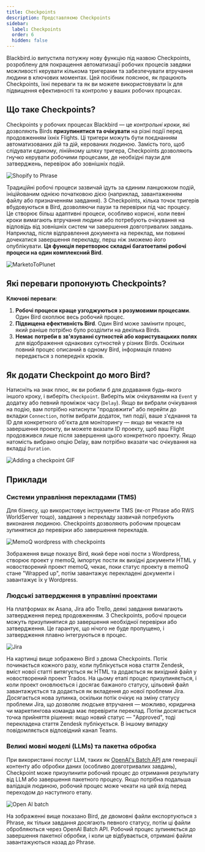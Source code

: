 ```yaml
---
title: Checkpoints
description: Представляємо Checkpoints
sidebar:
  label: Checkpoints
  order: 6
  hidden: false
---
```


Blackbird.io випустила потужну нову функцію під назвою Checkpoints, розроблену для покращення автоматизації робочих процесів завдяки можливості керувати кількома тригерами та забезпечувати втручання людини в ключових моментах. Цей посібник пояснює, як працюють Checkpoints, їхні переваги та як ви можете використовувати їх для підвищення ефективності та контролю у ваших робочих процесах.

## Що таке Checkpoints?

Checkpoints у робочих процесах Blackbird — це _контрольні кроки_, які дозволяють Birds **призупинятися та очікувати** на різні події перед продовженням їхніх Flights. Ці тригери можуть бути поєднанням автоматизованих дій та дій, керованих людиною. Замість того, щоб слідувати єдиному, лінійному шляху тригера, Checkpoints дозволяють гнучко керувати робочими процесами, де необхідні паузи для затверджень, перевірок або зовнішніх подій.

![Shopify to Phrase](../../../../assets/guides/checkpoints/ShopifyToPhrase.png)

Традиційні робочі процеси зазвичай ідуть за єдиним ланцюжком подій, ініційованим однією початковою дією (наприклад, завантаженням файлу або призначенням завдання). З Checkpoints, кілька точок тригерів вбудовуються в Bird, дозволяючи паузи та перевірки під час процесу. Це створює більш адаптивні процеси, особливо корисні, коли певні кроки вимагають втручання людини або потребують очікування на відповідь від зовнішніх систем чи завершення довготривалих завдань. Наприклад, після відправлення документа на переклад, ми повинні дочекатися завершення перекладу, перш ніж зможемо його опублікувати. **Ця функція перетворює складні багатоетапні робочі процеси на один комплексний Bird**.

![MarketoToPlunet](../../../../assets/guides/checkpoints/MarketoToPlunet.png)

## Які переваги пропонують Checkpoints?

**Ключові переваги**:

1. **Робочі процеси краще узгоджуються з розумовими процесами**. Один Bird охоплює весь робочий процес.
2. **Підвищена ефективність Bird**. Один Bird може замінити процес, який раніше потрібно було розділити на декілька Birds.
3. **Немає потреби в зв'язуванні сутностей або користувацьких полях** для відображення однакових сутностей у різних Birds. Оскільки повний процес описаний в одному Bird, інформація плавно передається з попередніх кроків.

## Як додати Checkpoint до мого Bird?

Натисніть на знак плюс, як ви робили б для додавання будь-якого іншого кроку, і виберіть `Checkpoint`. Виберіть між очікуванням на `Event` у додатку або певний проміжок часу (`Delay`). Якщо ви вибрали очікування на подію, вам потрібно натиснути "продовжити" або перейти до вкладки `Connection`, потім вибрати додаток, тип події, ваше з'єднання та ID для конкретного об'єкта для моніторингу — якщо ви чекаєте на завершення проекту, ви можете вказати ID проекту, щоб ваш Flight продовжився лише після завершення цього конкретного проекту. Якщо натомість вибрано опцію Delay, вам потрібно вказати час очікування на вкладці `Duration`.

![Adding a checkpoint GIF](../../../../assets/guides/checkpoints/AddingCheckpoint.gif)

## Приклади

### Системи управління перекладами (TMS)
Для бізнесу, що використовує інструменти TMS (як-от Phrase або RWS WorldServer тощо), завдання з перекладу зазвичай потребують виконання людиною. Checkpoints дозволяють робочим процесам зупинятися до перевірки або завершення перекладів.

![MemoQ wordpress with checkpoints](../../../../assets/guides/checkpoints/wordpress_memoq.png)

Зображення вище показує Bird, який бере нові пости з Wordpress, створює проект у memoQ, імпортує пости як вихідні документи HTML у новостворений проект memoQ, чекає, поки статус проекту в memoQ стане "Wrapped up", потім завантажує перекладені документи і завантажує їх у Wordpress.

### Людські затвердження в управлінні проектами
На платформах як Asana, Jira або Trello, деякі завдання вимагають затвердження перед продовженням. З Checkpoints, робочі процеси можуть призупинятися до завершення необхідної перевірки або затвердження. Це гарантує, що нічого не буде пропущено, і затвердження плавно інтегруються в процес.

![Jira](../../../../assets/guides/checkpoints/Jira.png)

На картинці вище зображено Bird з двома Checkpoints. Потік починається кожного разу, коли публікується нова стаття Zendesk, вміст нової статті витягується як HTML та додається як вихідний файл у новостворений проект Trados. На цьому етапі процес призупиняється, і коли проект оновлюється і досягає бажаного статусу, цільовий файл завантажується та додається як вкладення до нової проблеми Jira. Досягається нова зупинка, оскільки потік очікує на зміну статусу проблеми Jira, що дозволяє людське втручання — можливо, юридична чи маркетингова команда має перевірити переклад. Потім досягається точка прийняття рішення: якщо новий статус — "Approved", тоді перекладена стаття Zendesk публікується. В іншому випадку повідомляється відповідний канал Teams.

### Великі мовні моделі (LLMs) та пакетна обробка
При використанні послуг LLM, таких як [OpenAI's Batch API](https://docs.blackbird.io/apps/openai/#batch-processing) для генерації контенту або обробки даних (особливо довготривалих завдань), Checkpoint може призупинити робочий процес до отримання результату від LLM або завершення пакетного процесу. Якщо потрібна подальша валідація людиною, робочий процес може чекати на цей вхід перед переходом до наступного етапу.

![Open AI batch](../../../../assets/guides/checkpoints/OpenAICheckpoint.png)

На зображенні вище показано Bird, де двомовні файли експортуються з Phrase, як тільки завдання досягають певного статусу, потім ці файли обробляються через OpenAI Batch API. Робочий процес зупиняється до завершення пакетної обробки, і коли це відбувається, отримані файли завантажуються назад до Phrase.
